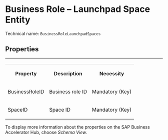 <!-- loio470815fd6a364a8ba1b775f2342ab47a -->

# Business Role – Launchpad Space Entity





Technical name: `BusinessRoleLaunchpadSpaces` 



<a name="loio470815fd6a364a8ba1b775f2342ab47a__BusinessRoleLaunchpadSpace"/>

## Properties

****


<table>
<tr>
<th valign="top">

Property

</th>
<th valign="top">

Description

</th>
<th valign="top">

Necessity

</th>
</tr>
<tr>
<td valign="top">

BusinessRoleID

</td>
<td valign="top">

Business role ID

</td>
<td valign="top">

Mandatory \(Key\)

</td>
</tr>
<tr>
<td valign="top">

SpaceID

</td>
<td valign="top">

Space ID

</td>
<td valign="top">

Mandatory \(Key\)

</td>
</tr>
</table>



To display more information about the properties on the SAP Business Accelerator Hub, choose *Schema View*.

